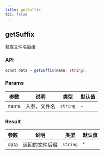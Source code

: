 ```yaml
---
title: getSuffix
toc: false
---
```


## getSuffix

获取文件名后缀

<code src="./demo.tsx"></code>

### API

```typescript
const data = getSuffix(name: string);
```

### Params

| 参数 | 说明         | 类型     | 默认值 |
| ---- | ------------ | -------- | ------ |
| name | 入参，文件名 | `string` | -      |


### Result

| 参数 | 说明     | 类型     | 默认值 |
| ---- | -------- | -------- | ------ |
| data | 返回的文件后缀 | `string` | ''      |
